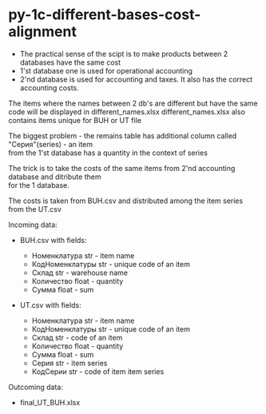 # py-1c-different-bases-cost-alignment  
* The practical sense of the scipt is to make products between 2 databases have the same cost  
 * 1'st database one is used for operational accounting   
 * 2'nd database is used for accounting and taxes. It also has the correct accounting costs.  


The items where the names between 2 db's are different but have the same code will be displayed in different_names.xlsx
different_names.xlsx also contains items unique for BUH or UT file

The biggest problem - the remains table has additional column called "Серия"(series) - an item  
from the 1'st database has a quantity in the context of series  


The trick is to take the costs of the same items from 2'nd accounting database and ditribute them  
for the 1 database.  


The costs is taken from BUH.csv and distributed among the item series from the UT.csv  


Incoming data:  
* BUH.csv with fields:  
    * Номенклатура	str     - item name  
    * КодНоменклатуры str     - unique code of an item  
    * Склад	        str     - warehouse name  
    * Количество	    float   - quantity   
    * Сумма           float   - sum  
    
* UT.csv with fields:  
    * Номенклатура    str     - item name	  
    * КодНоменклатуры	str     - unique code of an item  
    * Склад	        str     - code of an item  
    * Количество	    float   - quantity   
    * Сумма	        float   - sum  
    * Серия	        str     - item series  
    * КодСерии        str     - code of item item series  
 
 
Outcoming data:  
* final_UT_BUH.xlsx    

